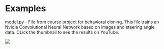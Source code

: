 # Examples
model.py - File from course project for behavioral cloning. This file trains an Nvidia Convolutional Neural Network based on images and steering angle data. CLick the thumbnail to see the results on YouTube.

[![](https://img.youtube.com/vi/Hu_69VU8fZk/0.jpg)](https://www.youtube.com/watch?v=Hu_69VU8fZk)

